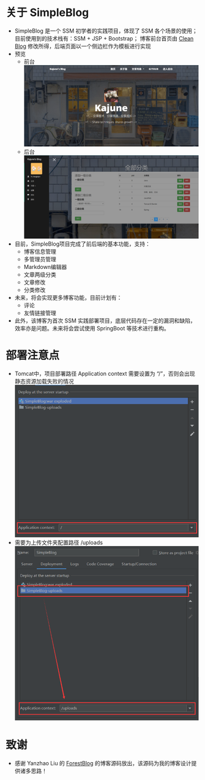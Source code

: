 # 关于 SimpleBlog
* SimpleBlog 是一个 SSM 初学者的实践项目，体现了 SSM 各个场景的使用；目前使用到的技术栈有：SSM + JSP + Bootstrap；
博客前台首页由 [Clean Blog](https://startbootstrap.com/themes/clean-blog/) 修改所得，后端页面以一个侧边栏作为模板进行实现
* 预览
    * 前台
    ![homepage](img/homepage.png)
    * 后台
    ![adminpage](img/adminpage.png)
* 目前，SimpleBlog项目完成了前后端的基本功能，支持：
    * 博客信息管理
    * 多管理员管理
    * Markdown编辑器
    * 文章两级分类
    * 文章修改
    * 分类修改
* 未来，将会实现更多博客功能，目前计划有：
    * 评论
    * 友情链接管理
* 此外，该博客为首次 SSM 实践部署项目，底层代码存在一定的漏洞和缺陷，效率亦是问题。未来将会尝试使用 SpringBoot 等技术进行重构。

# 部署注意点
* Tomcat中，项目部署路径 Application context 需要设置为 “/”，否则会出现静态资源加载失败的情况
![application_context](img/application_context.png)
* 需要为上传文件夹配置路径 /uploads
![upload_context](img/upload_context.png)




# 致谢
* 感谢 Yanzhao Liu 的 [ForestBlog](https://github.com/saysky/ForestBlog) 的博客源码放出，该源码为我的博客设计提供诸多思路！
    

     